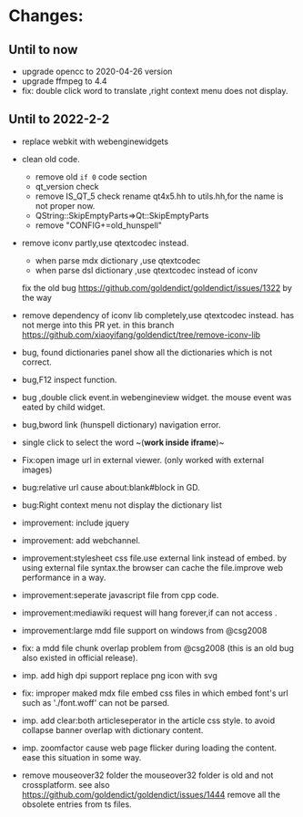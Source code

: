 # Changes:

## Until to now
- upgrade opencc to 2020-04-26 version
- upgrade ffmpeg to 4.4
- fix: double click word to translate ,right context menu does not display.



## Until to 2022-2-2
-  replace webkit with webenginewidgets
-    clean old code.
      -  remove old `if 0` code section 
      -  qt_version check 
      -  remove IS_QT_5 check
           rename qt4x5.hh to utils.hh,for the name is not proper now.
      - QString::SkipEmptyParts=>Qt::SkipEmptyParts
      - remove "CONFIG+=old_hunspell" 
-  remove iconv partly,use qtextcodec instead.
      - when parse mdx dictionary ,use qtextcodec
      - when parse dsl dictionary ,use qtextcodec instead of iconv
      
      fix the old bug https://github.com/goldendict/goldendict/issues/1322 by the way
-   remove dependency of iconv lib completely,use qtextcodec instead. has not merge into this PR yet. in this branch https://github.com/xiaoyifang/goldendict/tree/remove-iconv-lib
-   bug, found dictionaries panel show all the dictionaries  which is not correct.
-  bug,F12 inspect function.
-  bug ,double click event.in webengineview widget. the mouse event was eated by child widget.
- bug,bword link (hunspell dictionary) navigation error.
- single click to select the word ~(**work inside  iframe**)~
- Fix:open image url in external viewer.  (only worked with external images)
- bug:relative url cause about:blank#block in GD.
- bug:Right context menu not  display the dictionary list 
- improvement: include jquery 
- improvement: add webchannel.
- improvement:stylesheet css file.use external link instead of embed. 
by using external file syntax.the browser can cache the file.improve web performance in a way.
- improvement:seperate javascript file from cpp code.
- improvement:mediawiki request will hang forever,if can not access .
- improvement:large mdd file support on windows from @csg2008
- fix: a mdd file chunk overlap problem from @csg2008 (this is an old bug also existed in official release).
- imp. add high dpi support replace png icon with svg 
- fix: improper maked mdx file embed css files in which embed font's url such as './font.woff' can not be parsed.
- imp. add clear:both articleseperator in the article css style. to avoid collapse banner overlap with dictionary content.
- imp. zoomfactor cause web page flicker during loading the content. ease this situation in some way.
- remove mouseover32 folder
  the mouseover32 folder is old and not crossplatform. see also https://github.com/goldendict/goldendict/issues/1444
  remove all the obsolete entries from ts files.

